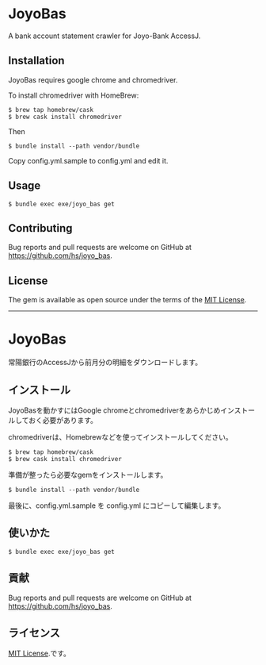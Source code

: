 # JoyoBas

A bank account statement crawler for Joyo-Bank AccessJ.

## Installation

JoyoBas requires google chrome and chromedriver.

To install chromedriver with HomeBrew:

    $ brew tap homebrew/cask
    $ brew cask install chromedriver

Then

    $ bundle install --path vendor/bundle

Copy config.yml.sample to config.yml and edit it.

## Usage

    $ bundle exec exe/joyo_bas get

## Contributing

Bug reports and pull requests are welcome on GitHub at https://github.com/hs/joyo_bas.

## License

The gem is available as open source under the terms of the [MIT License](https://opensource.org/licenses/MIT).

----
# JoyoBas

常陽銀行のAccessJから前月分の明細をダウンロードします。

## インストール

JoyoBasを動かすにはGoogle chromeとchromedriverをあらかじめインストールしておく必要があります。

chromedriverは、Homebrewなどを使ってインストールしてください。

    $ brew tap homebrew/cask
    $ brew cask install chromedriver

準備が整ったら必要なgemをインストールします。

    $ bundle install --path vendor/bundle

最後に、config.yml.sample を config.yml にコピーして編集します。

## 使いかた

    $ bundle exec exe/joyo_bas get

## 貢献

Bug reports and pull requests are welcome on GitHub at https://github.com/hs/joyo_bas.

## ライセンス

[MIT License](https://opensource.org/licenses/MIT).です。

